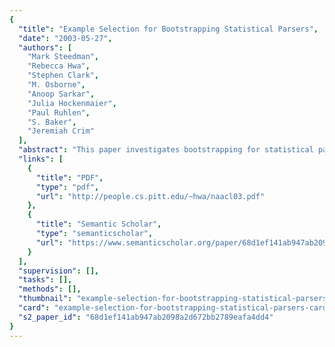 ```yaml
---
{
  "title": "Example Selection for Bootstrapping Statistical Parsers",
  "date": "2003-05-27",
  "authors": [
    "Mark Steedman",
    "Rebecca Hwa",
    "Stephen Clark",
    "M. Osborne",
    "Anoop Sarkar",
    "Julia Hockenmaier",
    "Paul Ruhlen",
    "S. Baker",
    "Jeremiah Crim"
  ],
  "abstract": "This paper investigates bootstrapping for statistical parsers to reduce their reliance on manually annotated training data. We consider both a mostly-unsupervised approach, cotraining, in which two parsers are iteratively re-trained on each other's output; and a semi-supervised approach, corrected co-training, in which a human corrects each parser's output before adding it to the training data. The selection of labeled training examples is an integral part of both frameworks. We propose several selection methods based on the criteria of minimizing errors in the data and maximizing training utility. We show that incorporating the utility criterion into the selection method results in better parsers for both frameworks.",
  "links": [
    {
      "title": "PDF",
      "type": "pdf",
      "url": "http://people.cs.pitt.edu/~hwa/naacl03.pdf"
    },
    {
      "title": "Semantic Scholar",
      "type": "semanticscholar",
      "url": "https://www.semanticscholar.org/paper/68d1ef141ab947ab2098a2d672bb2789eafa4dd4"
    }
  ],
  "supervision": [],
  "tasks": [],
  "methods": [],
  "thumbnail": "example-selection-for-bootstrapping-statistical-parsers-thumb.jpg",
  "card": "example-selection-for-bootstrapping-statistical-parsers-card.jpg",
  "s2_paper_id": "68d1ef141ab947ab2098a2d672bb2789eafa4dd4"
}
---
```


